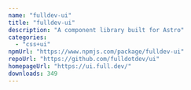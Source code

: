 ```yaml
---
name: "fulldev-ui"
title: "fulldev-ui"
description: "A component library built for Astro"
categories:
  - "css+ui"
npmUrl: "https://www.npmjs.com/package/fulldev-ui"
repoUrl: "https://github.com/fulldotdev/ui"
homepageUrl: "https://ui.full.dev/"
downloads: 349
---
```

